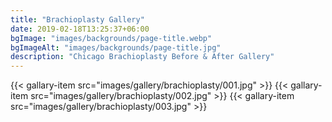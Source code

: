 ```yaml
---
title: "Brachioplasty Gallery"
date: 2019-02-18T13:25:37+06:00
bgImage: "images/backgrounds/page-title.webp"
bgImageAlt: "images/backgrounds/page-title.jpg"
description: "Chicago Brachioplasty Before & After Gallery"
---
```



{{< gallary-item src="images/gallery/brachioplasty/001.jpg" >}}
{{< gallary-item src="images/gallery/brachioplasty/002.jpg" >}}
{{< gallary-item src="images/gallery/brachioplasty/003.jpg" >}}